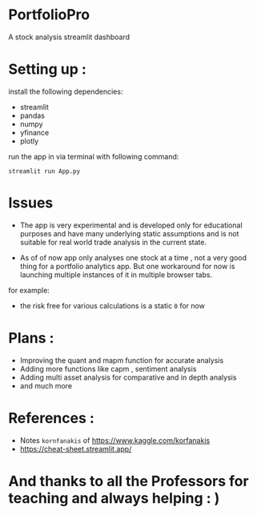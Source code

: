 # PortfolioPro
 A stock analysis streamlit dashboard

# Setting up : 

install the following dependencies:

- streamlit
- pandas
- numpy
- yfinance 
- plotly

run the app in via terminal with following command: 

`streamlit run App.py`

# Issues 

- The app is very experimental and is developed only for educational purposes and have many underlying static assumptions and is not suitable for real world trade analysis in the current state. 

- As of of now app only analyses one stock at a time , not a very good thing for a portfolio analytics app. But one workaround for now is launching multiple instances of it in multiple browser tabs.

for example: 

- the risk free for various calculations is a static `0` for now

# Plans :

- Improving the quant and mapm function for accurate analysis 
- Adding more functions like capm , sentiment analysis 
- Adding multi asset analysis for comparative and in depth analysis 
- and much more

# References : 

- Notes `kornfanakis` of https://www.kaggle.com/korfanakis
- https://cheat-sheet.streamlit.app/

# And thanks to all the Professors for teaching and always helping : )




